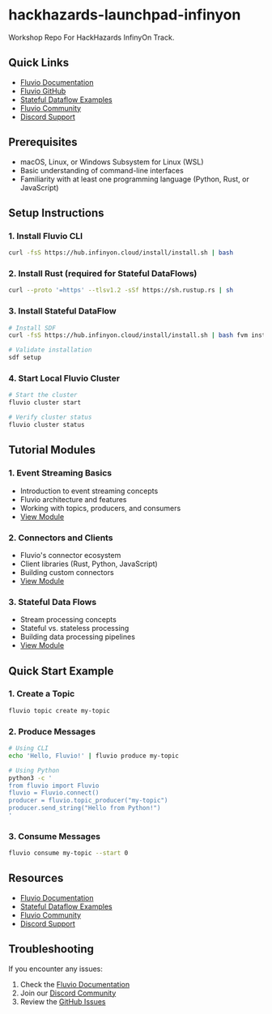 # hackhazards-launchpad-infinyon
Workshop Repo For HackHazards InfinyOn Track.

## Quick Links
- [Fluvio Documentation](https://www.fluvio.io/docs/)
- [Fluvio GitHub](https://github.com/infinyon/fluvio)
- [Stateful Dataflow Examples](https://github.com/infinyon/stateful-dataflows-examples)
- [Fluvio Community](https://www.fluvio.io/community/)
- [Discord Support](https://discord.gg/qZ5emYnjYb)

## Prerequisites
- macOS, Linux, or Windows Subsystem for Linux (WSL)
- Basic understanding of command-line interfaces
- Familiarity with at least one programming language (Python, Rust, or JavaScript)

## Setup Instructions

### 1. Install Fluvio CLI
```bash
curl -fsS https://hub.infinyon.cloud/install/install.sh | bash
```

### 2. Install Rust (required for Stateful DataFlows)
```bash
curl --proto '=https' --tlsv1.2 -sSf https://sh.rustup.rs | sh
```

### 3. Install Stateful DataFlow
```bash
# Install SDF
curl -fsS https://hub.infinyon.cloud/install/install.sh | bash fvm install sdf-beta9

# Validate installation
sdf setup
```

### 4. Start Local Fluvio Cluster
```bash
# Start the cluster
fluvio cluster start

# Verify cluster status
fluvio cluster status
```

## Tutorial Modules

### 1. Event Streaming Basics
- Introduction to event streaming concepts
- Fluvio architecture and features
- Working with topics, producers, and consumers
- [View Module](1-event-streaming-basics/README.md)

### 2. Connectors and Clients
- Fluvio's connector ecosystem
- Client libraries (Rust, Python, JavaScript)
- Building custom connectors
- [View Module](2-connectors-clients/README.md)

### 3. Stateful Data Flows
- Stream processing concepts
- Stateful vs. stateless processing
- Building data processing pipelines
- [View Module](3-stateful-data-flows/README.md)

## Quick Start Example

### 1. Create a Topic
```bash
fluvio topic create my-topic
```

### 2. Produce Messages
```bash
# Using CLI
echo 'Hello, Fluvio!' | fluvio produce my-topic

# Using Python
python3 -c '
from fluvio import Fluvio
fluvio = Fluvio.connect()
producer = fluvio.topic_producer("my-topic")
producer.send_string("Hello from Python!")
'
```

### 3. Consume Messages
```bash
fluvio consume my-topic --start 0
```

## Resources
- [Fluvio Documentation](https://www.fluvio.io/docs/)
- [Stateful Dataflow Examples](https://github.com/infinyon/stateful-dataflows-examples)
- [Fluvio Community](https://www.fluvio.io/community/)
- [Discord Support](https://discord.gg/qZ5emYnjYb)

## Troubleshooting
If you encounter any issues:
1. Check the [Fluvio Documentation](https://www.fluvio.io/docs/)
2. Join our [Discord Community](https://discord.gg/qZ5emYnjYb)
3. Review the [GitHub Issues](https://github.com/infinyon/fluvio/issues)




